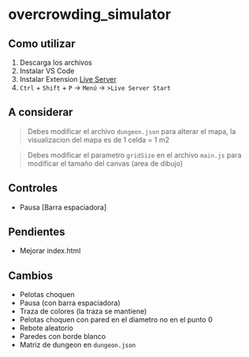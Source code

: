 # overcrowding_simulator

## Como utilizar
1. Descarga los archivos
2. Instalar VS Code
3. Instalar Extension [Live Server](https://marketplace.visualstudio.com/items?itemName=ritwickdey.LiveServer)
4. `Ctrl` + `Shift` + `P` -> `Menú` -> `>Live Server Start`

## A considerar
> Debes modificar el archivo `dungeon.json` para alterar el mapa, la visualizacion del mapa es de 1 celda = 1 m2

> Debes modificar el parametro `gridSize` en el archivo `main.js` para modificar el tamaño del canvas (area de dibujo)

## Controles
- Pausa [Barra espaciadora]

## Pendientes
- Mejorar index.html

## Cambios
- Pelotas choquen
- Pausa (con barra espaciadora)
- Traza de colores (la traza se mantiene)
- Pelotas choquen con pared en el diametro no en el punto 0
- Rebote aleatorio
- Paredes con borde blanco
- Matriz de dungeon en `dungeon.json`
